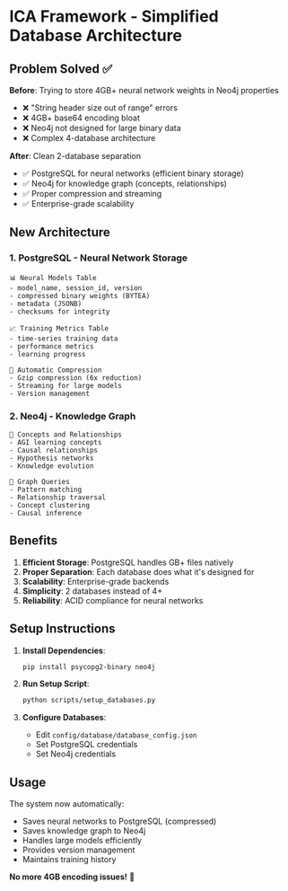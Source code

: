 # ICA Framework - Simplified Database Architecture

## Problem Solved ✅

**Before**: Trying to store 4GB+ neural network weights in Neo4j properties
- ❌ "String header size out of range" errors
- ❌ 4GB+ base64 encoding bloat
- ❌ Neo4j not designed for large binary data
- ❌ Complex 4-database architecture

**After**: Clean 2-database separation
- ✅ PostgreSQL for neural networks (efficient binary storage)
- ✅ Neo4j for knowledge graph (concepts, relationships)
- ✅ Proper compression and streaming
- ✅ Enterprise-grade scalability

## New Architecture

### 1. PostgreSQL - Neural Network Storage
```
📊 Neural Models Table
- model_name, session_id, version
- compressed binary weights (BYTEA)
- metadata (JSONB)
- checksums for integrity

📈 Training Metrics Table
- time-series training data
- performance metrics
- learning progress

🔄 Automatic Compression
- Gzip compression (6x reduction)
- Streaming for large models
- Version management
```

### 2. Neo4j - Knowledge Graph
```
🧠 Concepts and Relationships
- AGI learning concepts
- Causal relationships
- Hypothesis networks
- Knowledge evolution

🔗 Graph Queries
- Pattern matching
- Relationship traversal
- Concept clustering
- Causal inference
```

## Benefits

1. **Efficient Storage**: PostgreSQL handles GB+ files natively
2. **Proper Separation**: Each database does what it's designed for
3. **Scalability**: Enterprise-grade backends
4. **Simplicity**: 2 databases instead of 4+
5. **Reliability**: ACID compliance for neural networks

## Setup Instructions

1. **Install Dependencies**:
   ```bash
   pip install psycopg2-binary neo4j
   ```

2. **Run Setup Script**:
   ```bash
   python scripts/setup_databases.py
   ```

3. **Configure Databases**:
   - Edit `config/database/database_config.json`
   - Set PostgreSQL credentials
   - Set Neo4j credentials

## Usage

The system now automatically:
- Saves neural networks to PostgreSQL (compressed)
- Saves knowledge graph to Neo4j
- Handles large models efficiently
- Provides version management
- Maintains training history

**No more 4GB encoding issues!** 🎉
